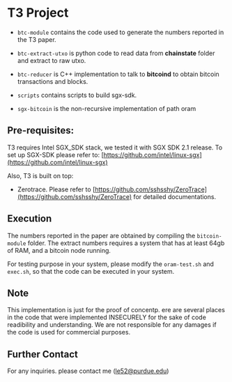 # T3 Project
<!-- ----------------- -->

- ```btc-module``` contains the code used to generate the numbers reported in the T3 paper.

- ```btc-extract-utxo``` is python code to read data from **chainstate** folder and extract to raw utxo.
- ```btc-reducer``` is C++ implementation to talk to **bitcoind** to obtain bitcoin transactions and blocks. 
- ```scripts``` contains scripts to build sgx-sdk. 
- ```sgx-bitcoin``` is the non-recursive implementation of path oram

## Pre-requisites:

T3 requires Intel SGX_SDK stack, we tested it with SGX SDK 2.1 release. To set up SGX-SDK please refer to: [https://github.com/intel/linux-sgx](https://github.com/intel/linux-sgx)

Also, T3 is built on top: 
- Zerotrace. Please refer to [https://github.com/sshsshy/ZeroTrace](https://github.com/sshsshy/ZeroTrace) for detailed documentations.

## Execution
The numbers reported in the paper are obtained by compiling the ```bitcoin-module``` folder. 
The extract numbers requires a system that has at least 64gb of RAM, and a bitcoin node running. 

For testing purpose in your system, please modify the ```oram-test.sh``` and  ```exec.sh```, so that the code can be executed in your system.

## Note
This implementation is just for the proof of concentp. ere are several places in the code that were implemented INSECURELY for the sake of code readibility and understanding. We are not responsible for any damages if the code is used for commercial purposes.

## Further Contact
For any inquiries. please contact me (le52@purdue.edu)